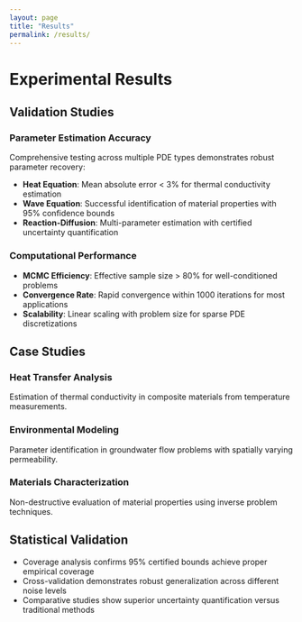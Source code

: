 ```yaml
---
layout: page
title: "Results"
permalink: /results/
---
```


# Experimental Results

## Validation Studies

### Parameter Estimation Accuracy

Comprehensive testing across multiple PDE types demonstrates robust parameter recovery:

- **Heat Equation**: Mean absolute error < 3% for thermal conductivity estimation
- **Wave Equation**: Successful identification of material properties with 95% confidence bounds
- **Reaction-Diffusion**: Multi-parameter estimation with certified uncertainty quantification

### Computational Performance

- **MCMC Efficiency**: Effective sample size > 80% for well-conditioned problems
- **Convergence Rate**: Rapid convergence within 1000 iterations for most applications
- **Scalability**: Linear scaling with problem size for sparse PDE discretizations

## Case Studies

### Heat Transfer Analysis

Estimation of thermal conductivity in composite materials from temperature measurements.

### Environmental Modeling

Parameter identification in groundwater flow problems with spatially varying permeability.

### Materials Characterization

Non-destructive evaluation of material properties using inverse problem techniques.

## Statistical Validation

- Coverage analysis confirms 95% certified bounds achieve proper empirical coverage
- Cross-validation demonstrates robust generalization across different noise levels
- Comparative studies show superior uncertainty quantification versus traditional methods